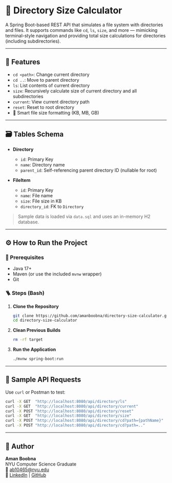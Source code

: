 # 📂 Directory Size Calculator

A Spring Boot-based REST API that simulates a file system with directories and files. It supports commands like `cd`, `ls`, `size`, and more — mimicking terminal-style navigation and providing total size calculations for directories (including subdirectories).

---

## 🚀 Features

- `cd <path>`: Change current directory
- `cd ..`: Move to parent directory
- `ls`: List contents of current directory
- `size`: Recursively calculate size of current directory and all subdirectories
- `current`: View current directory path
- `reset`: Reset to root directory
- 📐 Smart file size formatting (KB, MB, GB)

---

## 🗃️ Tables Schema

- **Directory**
  - `id`: Primary Key
  - `name`: Directory name
  - `parent_id`: Self-referencing parent directory ID (nullable for root)

- **FileItem**
  - `id`: Primary Key
  - `name`: File name
  - `size`: File size in KB
  - `directory_id`: FK to `Directory`

> Sample data is loaded via `data.sql` and uses an in-memory H2 database.

---

## ⚙️ How to Run the Project

### 🧾 Prerequisites

- Java 17+
- Maven (or use the included `mvnw` wrapper)
- Git

### 🪜 Steps (Bash)

1. **Clone the Repository**
   ```bash
   git clone https://github.com/amanboobna/directory-size-calculator.git
   cd directory-size-calculator
   ```

2. **Clean Previous Builds**
   ```bash
   rm -rf target
   ```

3. **Run the Application**
   ```bash
   ./mvnw spring-boot:run
   ```

---

## 🧪 Sample API Requests

Use `curl` or Postman to test:

```bash
curl -X GET  "http://localhost:8080/api/directory/ls"
curl -X GET  "http://localhost:8080/api/directory/current"
curl -X POST "http://localhost:8080/api/directory/reset"
curl -X GET  "http://localhost:8080/api/directory/size"
curl -X POST "http://localhost:8080/api/directory/cd?path={pathName}"
curl -X POST "http://localhost:8080/api/directory/cd?path=.."
```

---

## 👤 Author

**Aman Boobna**  
NYU Computer Science Graduate  
📧 ab10465@nyu.edu  
🔗 [LinkedIn](https://linkedin.com/in/aman-boobna/) | [GitHub](https://github.com/amanboobna)

